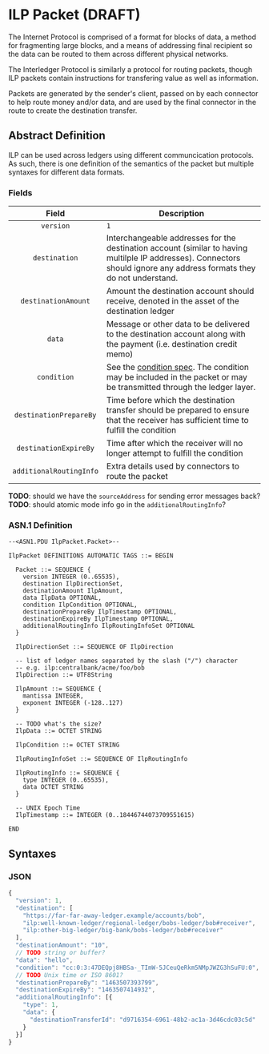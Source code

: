 # ILP Packet (DRAFT)

The Internet Protocol is comprised of a format for blocks of data, a method for fragmenting large blocks, and a means of addressing final recipient so the data can be routed to them across different physical networks.

The Interledger Protocol is similarly a protocol for routing packets, though ILP packets contain instructions for transfering value as well as information.

Packets are generated by the sender's client, passed on by each connector to help route money and/or data, and are used by the final connector in the route to create the destination transfer.

## Abstract Definition

ILP can be used across ledgers using different communcication protocols. As such, there is one definition of the semantics of the packet but multiple syntaxes for different data formats.

### Fields

| Field | Description |
|:-:|---|
| `version` | `1` |
| `destination` | Interchangeable addresses for the destination account (similar to having multilple IP addresses). Connectors should ignore any address formats they do not understand.  |
| `destinationAmount` | Amount the destination account should receive, denoted in the asset of the destination ledger |
| `data` | Message or other data to be delivered to the destination account along with the payment (i.e. destination credit memo) |
| `condition` | See the [condition spec](https://interledger.org/five-bells-condition/spec.html). The condition may be included in the packet or may be transmitted through the ledger layer. |
| `destinationPrepareBy` | Time before which the destination transfer should be prepared to ensure that the receiver has sufficient time to fulfill the condition |
| `destinationExpireBy` | Time after which the receiver will no longer attempt to fulfill the condition |
| `additionalRoutingInfo` | Extra details used by connectors to route the packet |

**TODO**: should we have the `sourceAddress` for sending error messages back?
**TODO**: should atomic mode info go in the `additionalRoutingInfo`?

### ASN.1 Definition

```
--<ASN1.PDU IlpPacket.Packet>--

IlpPacket DEFINITIONS AUTOMATIC TAGS ::= BEGIN

  Packet ::= SEQUENCE {
    version INTEGER (0..65535),
    destination IlpDirectionSet,
    destinationAmount IlpAmount,
    data IlpData OPTIONAL,
    condition IlpCondition OPTIONAL,
    destinationPrepareBy IlpTimestamp OPTIONAL,
    destinationExpireBy IlpTimestamp OPTIONAL,
    additionalRoutingInfo IlpRoutingInfoSet OPTIONAL
  }

  IlpDirectionSet ::= SEQUENCE OF IlpDirection

  -- list of ledger names separated by the slash ("/") character
  -- e.g. ilp:centralbank/acme/foo/bob
  IlpDirection ::= UTF8String

  IlpAmount ::= SEQUENCE {
    mantissa INTEGER,
    exponent INTEGER (-128..127)
  }

  -- TODO what's the size?
  IlpData ::= OCTET STRING

  IlpCondition ::= OCTET STRING

  IlpRoutingInfoSet ::= SEQUENCE OF IlpRoutingInfo

  IlpRoutingInfo ::= SEQUENCE {
    type INTEGER (0..65535),
    data OCTET STRING
  }

  -- UNIX Epoch Time
  IlpTimestamp ::= INTEGER (0..18446744073709551615)

END
```

## Syntaxes

### JSON

```js
{
  "version": 1,
  "destination": [
    "https://far-far-away-ledger.example/accounts/bob",
    "ilp:well-known-ledger/regional-ledger/bobs-ledger/bob#receiver",
    "ilp:other-big-ledger/big-bank/bobs-ledger/bob#receiver"
  ],
  "destinationAmount": "10",
  // TODO string or buffer?
  "data": "hello",
  "condition": "cc:0:3:47DEQpj8HBSa-_TImW-5JCeuQeRkm5NMpJWZG3hSuFU:0",
  // TODO Unix time or ISO 8601?
  "destinationPrepareBy": "1463507393799",
  "destinationExpireBy": "1463507414932",
  "additionalRoutingInfo": [{
    "type": 1,
    "data": {
      "destinationTransferId": "d9716354-6961-48b2-ac1a-3d46cdc03c5d"
    }
  }]
}
```
